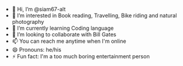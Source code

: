 - 👋 Hi, I’m @siam67-alt
- 👀 I’m interested in Book reading, Travelling, Bike riding and natural photography
- 🌱 I’m currently learning Coding language
- 💞️ I’m looking to collaborate with Bill Gates
- 📫 You can reach me anytime when I'm online 
- 😄 Pronouns: he/his
- ⚡ Fun fact: I'm a too much boring entertainment person

<!---
siam67-alt/siam67-alt is a ✨ special ✨ repository because its `README.md` (this file) appears on your GitHub profile.
You can click the Preview link to take a look at your changes.
--->
